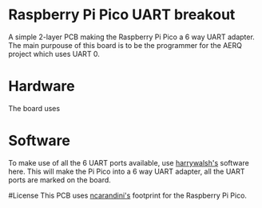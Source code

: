 # Raspberry Pi Pico UART breakout
 A simple 2-layer PCB making the Raspberry Pi Pico a 6 way UART adapter.
 The main purpouse of this board is to be the programmer for the AERQ project which uses UART 0.
 


# Hardware
The board uses


# Software
To make use of all the 6 UART ports available, use [harrywalsh's](https://github.com/ncarandini/KiCad-RP-Pico) software here.
This will make the Pi Pico into a 6 way UART adapter, all the UART ports are marked on the board.


#License
This PCB uses [ncarandini's](https://github.com/ncarandini/KiCad-RP-Pico) footprint for the Raspberry Pi Pico.
